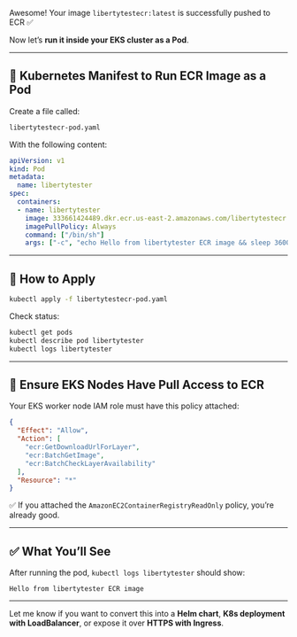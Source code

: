 Awesome! Your image `libertytestecr:latest` is successfully pushed to ECR ✅

Now let’s **run it inside your EKS cluster as a Pod**.

---

## 🚀 Kubernetes Manifest to Run ECR Image as a Pod

Create a file called:

```bash
libertytestecr-pod.yaml
```

With the following content:

```yaml
apiVersion: v1
kind: Pod
metadata:
  name: libertytester
spec:
  containers:
  - name: libertytester
    image: 333661424489.dkr.ecr.us-east-2.amazonaws.com/libertytestecr:latest
    imagePullPolicy: Always
    command: ["/bin/sh"]
    args: ["-c", "echo Hello from libertytester ECR image && sleep 3600"]
```

---

## 📌 How to Apply

```bash
kubectl apply -f libertytestecr-pod.yaml
```

Check status:

```bash
kubectl get pods
kubectl describe pod libertytester
kubectl logs libertytester
```

---

## 🔐 Ensure EKS Nodes Have Pull Access to ECR

Your EKS worker node IAM role must have this policy attached:

```json
{
  "Effect": "Allow",
  "Action": [
    "ecr:GetDownloadUrlForLayer",
    "ecr:BatchGetImage",
    "ecr:BatchCheckLayerAvailability"
  ],
  "Resource": "*"
}
```

✅ If you attached the `AmazonEC2ContainerRegistryReadOnly` policy, you’re already good.

---

## ✅ What You’ll See

After running the pod, `kubectl logs libertytester` should show:

```
Hello from libertytester ECR image
```

---

Let me know if you want to convert this into a **Helm chart**, **K8s deployment with LoadBalancer**, or expose it over **HTTPS with Ingress**.
